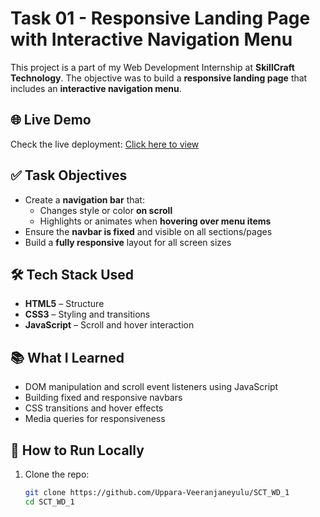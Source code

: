 # Task 01 - Responsive Landing Page with Interactive Navigation Menu

This project is a part of my Web Development Internship at **SkillCraft Technology**. The objective was to build a **responsive landing page** that includes an **interactive navigation menu**.

## 🌐 Live Demo

Check the live deployment: [Click here to view](https://sct-wd-1-teal.vercel.app/)

## ✅ Task Objectives

- Create a **navigation bar** that:
  - Changes style or color **on scroll**
  - Highlights or animates when **hovering over menu items**
- Ensure the **navbar is fixed** and visible on all sections/pages
- Build a **fully responsive** layout for all screen sizes

## 🛠️ Tech Stack Used

- **HTML5** – Structure
- **CSS3** – Styling and transitions
- **JavaScript** – Scroll and hover interaction


## 📚 What I Learned

- DOM manipulation and scroll event listeners using JavaScript
- Building fixed and responsive navbars
- CSS transitions and hover effects
- Media queries for responsiveness

## 🚀 How to Run Locally

1. Clone the repo:
   ```bash
   git clone https://github.com/Uppara-Veeranjaneyulu/SCT_WD_1
   cd SCT_WD_1
